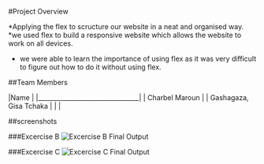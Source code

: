 #Project Overview

 *Applying the flex to scructure our website in a neat and organised way. 
 *we used flex to build a responsive website which allows the website to work on all devices. 
 * we were able to learn the importance of using flex as it was very difficult to figure out how to do it without using flex.

##Team Members

|Name                            |
|________________________________|
| Charbel Maroun                 |
|  Gashagaza, Gisa Tchaka        |
|                                |

##screenshots


###Excercise B
![Excercise B Final Output](/Ecerciseb.gif)

###Excercise C
![Excercise C Final Output](/ExcerciseC.gif)
